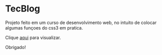 # TecBlog

Projeto feito em um curso de desenvolvimento web, no intuito de colocar algumas funçoes do css3 em pratica.

Clique [aqui](https://fs-kayky.github.io/TecBlog/) para visualizar.

Obrigado!
